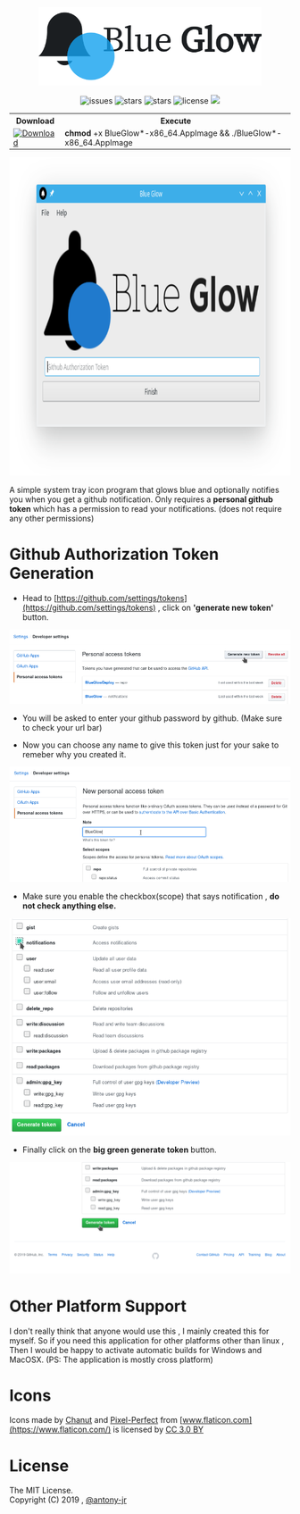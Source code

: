 <p align="center">
    <img src="logo.png" alt="Logo">
</p>

<p align="center">
    <img src="https://img.shields.io/github/issues/antony-jr/blue-glow.svg?style=flat-square" alt="issues" / >
    <img src="https://img.shields.io/github/forks/antony-jr/blue-glow.svg?style=flat-square" alt="stars" / >
    <img src="https://img.shields.io/github/stars/antony-jr/blue-glow.svg?style=flat-square" alt="stars" / >
    <img src="https://img.shields.io/github/license/antony-jr/blue-glow.svg?style=flat-square" alt="license" />
    <a class="badge-align" href="https://travis-ci.org/antony-jr/blue-glow"><img src="https://img.shields.io/travis/antony-jr/AppImageUpdater.svg?style=flat-square" / > </a>
</p>


<p align="center">
<table>
  <tr>
    <th >Download<br></th>
    <th >Execute</th>
  </tr>
  <tr>
    <td >
    <a href="https://github.com/antony-jr/blue-glow/releases/tag/continuous">
    <img src="https://img.shields.io/badge/Get%20the%20Latest%20AppImage-x86__64-brightgreen.svg?style=for-the-badge" alt="Download" / >
    </a>
    </td>
    <td ><b>chmod</b> +x BlueGlow*-x86_64.AppImage &amp;&amp; ./BlueGlow*-x86_64.AppImage<br></td>
  </tr>
</table>
</p>


<p align="center">
  <img src=".github/preview.png" height="570px" width=auto alt="Blue Glow">  <br>
</p>


A simple system tray icon program that glows blue and optionally notifies you when you get a github notification.
Only requires a **personal github token** which has a permission to read your notifications. (does not require any other permissions)

# Github Authorization Token Generation


* Head to [https://github.com/settings/tokens](https://github.com/settings/tokens) , click on **'generate new token'** button.

![instruction1](.github/gen_button.png)



* You will be asked to enter your github password by github. (Make sure to check your url bar)

* Now you can choose any name to give this token just for your sake to remeber why you created it.

![instruction2](.github/token_gen.png)



* Make sure you enable the checkbox(scope) that says notification , **do not check anything else.**

![instruction3](.github/checkbox.png)



* Finally click on the **big green generate token** button.

![instruction4](.github/genbtn.png)


# Other Platform Support

I don't really think that anyone would use this , I mainly created this for myself. So if you need this application for
other platforms other than linux , Then I would be happy to activate automatic builds for Windows and MacOSX.
(PS: The application is mostly cross platform)


# Icons

Icons made by [Chanut](https://www.flaticon.com/authors/chanut) and 
[Pixel-Perfect](https://www.flaticon.com/authors/pixel-perfect) from [www.flaticon.com](https://www.flaticon.com/) is licensed by [CC 3.0 BY](http://creativecommons.org/licenses/by/3.0/)

# License

The MIT License.   
Copyright (C) 2019 , [@antony-jr](https://github.com/antony-jr)
